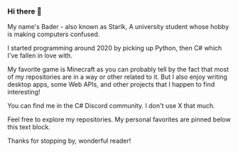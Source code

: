 ### Hi there 👋
My name's Bader - also known as Starlk, A university student whose hobby is making computers confused.

I started programming around 2020 by picking up Python, then C# which I've fallen in love with.

My favorite game is Minecraft as you can probably tell by the fact that most of my repositories are in a way or other related to it.
But I also enjoy writing desktop apps, some Web APIs, and other projects that I happen to find interesting!

You can find me in the C# Discord community. I don't use X that much.

Feel free to explore my repositories. My personal favorites are pinned below this text block.

Thanks for stopping by, wonderful reader!
